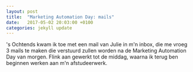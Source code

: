 ```yaml
---
layout: post
title:  "Marketing Automation Day: mails"
date:   2017-05-02 20:03:00 +0100
categories: jekyll update
---
```

's Ochtends kwam ik toe met een mail van Julie in m'n inbox, die me vroeg 3 mails te maken die verstuurd zullen worden na de Marketing Automation Day van morgen.  Flink aan gewerkt tot de middag, waarna ik terug ben beginnen werken aan m'n afstudeerwerk.
